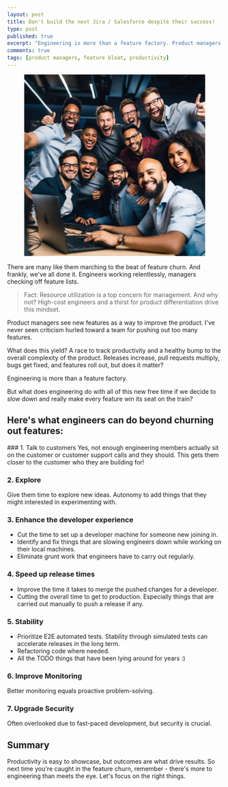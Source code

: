 ```yaml
---
layout: post
title: Don't build the next Jira / Salesforce despite their success! 
type: post
published: true
excerpt: "Engineering is more than a feature factory. Product managers see new features as a way to improve the product. I've never seen criticism hurled toward a team for pushing out too many features. But should we?"
comments: true
tags: [product managers, feature bloat, productivity]
---
```

<figure>
  <img src="../images/release-success.jpeg">
</figure>

There are many like them marching to the beat of feature churn. And frankly, we've all done it. Engineers working relentlessly, managers checking off feature lists.

> Fact: Resource utilization is a top concern for management. And why not? High-cost engineers and a thirst for product differentiation drive this mindset.

Product managers see new features as a way to improve the product. I've never seen criticism hurled toward a team for pushing out too many features. 

What does this yield? A race to track productivity and a healthy bump to the overall complexity of the product. Releases increase, pull requests multiply, bugs get fixed, and features roll out, but does it matter? 

Engineering is more than a feature factory. 

But what does engineering do with all of this new free time if we decide to slow down and really make every feature win its seat on the train?

<H2 id="free-engineering-time"> Here's what engineers can do beyond churning out features: </H2>
### 1. Talk to customers
Yes, not enough engineering members actually sit on the customer or customer support calls and they should. This gets them closer to the customer who they are building for!

### 2. Explore
Give them time to explore new ideas. Autonomy to add things that they might interested in experimenting with.

### 3. Enhance the developer experience
- Cut the time to set up a developer machine for someone new joining in.
- Identify and fix things that are slowing engineers down while working on their local machines.
- Eliminate grunt work that engineers have to carry out regularly.

### 4. Speed up release times
- Improve the time it takes to merge the pushed changes for a developer.
- Cutting the overall time to get to production. Especially things that are carried out manually to push a release if any.

### 5. Stability
- Prioritize E2E automated tests. Stability through simulated tests can accelerate releases in the long term.
- Refactoring code where needed.
- All the TODO things that have been lying around for years :)

### 6. Improve Monitoring
Better monitoring equals proactive problem-solving.

### 7. Upgrade Security
Often overlooked due to fast-paced development, but security is crucial.

## Summary
Productivity is easy to showcase, but outcomes are what drive results. So next time you're caught in the feature churn, remember - there's more to engineering than meets the eye. Let's focus on the right things.
